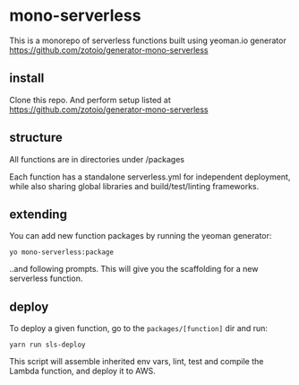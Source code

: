 # mono-serverless

This is a monorepo of serverless functions built using yeoman.io generator https://github.com/zotoio/generator-mono-serverless

## install
Clone this repo.  And perform setup listed at https://github.com/zotoio/generator-mono-serverless

## structure
All functions are in directories under /packages

Each function has a standalone serverless.yml for independent deployment, while also sharing global libraries and build/test/linting frameworks.

## extending
You can add new function packages by running the yeoman generator:
```
yo mono-serverless:package
```
..and following prompts.  This will give you the scaffolding for a new serverless function.

## deploy
To deploy a given function, go to the `packages/[function]` dir and run: 
```
yarn run sls-deploy
```
This script will assemble inherited env vars, lint, test and compile the Lambda function, and deploy it to AWS.


